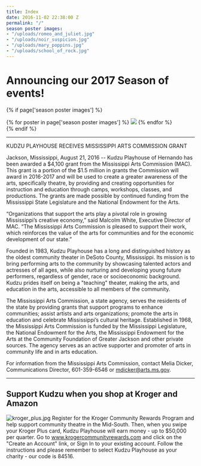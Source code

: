 ```yaml
---
title: Index
date: 2016-11-02 22:38:00 Z
permalink: "/"
season poster images:
- "/uploads/romeo_and_juliet.jpg"
- "/uploads/noir_suspicion.jpg"
- "/uploads/mary_poppins.jpg"
- "/uploads/school_of_rock.jpg"
---
```


# Announcing our 2017 Season of events!

{% if page['season poster images'] %}
<div class="slick">
{% for poster in page['season poster images'] %}
  <img src="{{ poster }}" />
{% endfor %}
</div>
{% endif %}

---
KUDZU PLAYHOUSE RECEIVES MISSISSIPPI ARTS COMMISSION GRANT

Jackson, Mississippi, August 21, 2016 -- Kudzu Playhouse of Hernando has been awarded a $4,100 grant from the Mississippi Arts Commission (MAC). This grant is a portion of the $1.5 million in grants the Commission will award in 2016-2017 and will be used to create a greater awareness of the arts, specifically theatre, by providing and creating opportunities for instruction and education through camps, workshops, classes, and productions.  The grants are made possible by continued funding from the Mississippi State Legislature and the National Endowment for the Arts.

“Organizations that support the arts play a pivotal role in growing Mississippi’s creative economy,” said Malcolm White, Executive Director of MAC. “The Mississippi Arts Commission is pleased to support their work, which reinforces the value of the arts for communities and for the economic development of our state.”

Founded in 1983, Kudzu Playhouse has a long and distinguished history as the oldest community theater in DeSoto County, Mississippi.  Its mission is to bring performing arts to the community by showcasing talented actors and actresses of all ages, while also nurturing and developing young future performers, regardless of gender, race or socioeconomic background. Kudzu prides itself on being a "teaching" theater, making the arts, and education in the arts, accessible to all members of the community.

The Mississippi Arts Commission, a state agency, serves the residents of the state by providing grants that support programs to enhance communities; assist artists and arts organizations; promote the arts in education and celebrate Mississippi’s cultural heritage. Established in 1968, the Mississippi Arts Commission is funded by the Mississippi Legislature, the National Endowment for the Arts, the Mississippi Endowment for the Arts at the Community Foundation of Greater Jackson and other private sources. The agency serves as an active supporter and promoter of arts in community life and in arts education.

For information from the Mississippi Arts Commission, contact Melia Dicker, Communications Director, 601-359-6546 or mdicker@arts.ms.gov.

---

## Support Kudzu when you shop at Kroger and Amazon

![kroger_plus.jpg](/uploads/kroger_plus.jpg) Register for the Kroger Community Rewards Program and help support community theatre in the Mid-South.  Then, when you swipe your Kroger Plus card, Kudzu Playhouse will earn money - up to $50,000 per quarter.  Go to 
www.krogercommunityrewards.com and click on the "Create an Account" link, or Sign In to your existing account.  Follow the instructions and please remember to select Kudzu Playhouse as your charity - our code is 84516.